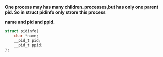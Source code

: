  **One process may has many children_processes,but has only one parent pid. So in struct pidinfo only strore this process**

**name and pid and ppid.**

```c
struct pidinfo{
	char *name;
	__pid_t pid;
	__pid_t ppid;
};
```
